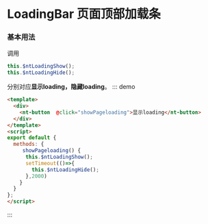 
<script>
export default {
  methods: {
    showPageloading() {
      this.$ntLoadingShow();
      setTimeout(()=>{
        this.$ntLoadingHide();
      },2000)
    }
  }
};
</script>



# LoadingBar 页面顶部加载条

### 基本用法

调用

```javascript
this.$ntLoadingShow();
this.$ntLoadingHide();
```

分别对应**显示loading，隐藏loading**。
::: demo 
```html
<template>
  <div>
    <nt-button  @click="showPageloading">显示loading</nt-button>
  </div>
</template>
<script>
export default {
  methods: {
     showPageloading() {
      this.$ntLoadingShow();
      setTimeout(()=>{
        this.$ntLoadingHide();
      },2000)
    }
  }
};
</script>

```
:::
